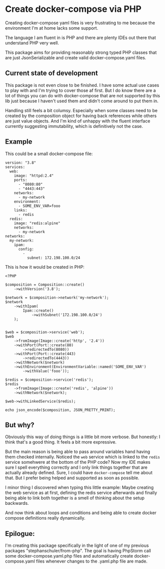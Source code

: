 Create docker-compose via PHP
=============================

Creating docker-compose yaml files is very frustrating to me because the environment
I'm at home lacks some support.

The language I am fluent in is PHP and there are plenty IDEs out there that understand
PHP very well.

This package aims for providing reasonably strong typed PHP classes that are just
JsonSerializable and create valid docker-compose.yaml files.


Current state of development
----------------------------

This package is not even close to be finished. I have some actual use cases to play
with and I'm trying to cover those af first. But I do know there are a lot of things
you can do with docker-compose that are not supported by this lib just because I
haven't used them and didn't come around to put them in.

Handling still feels a bit columsy. Especially when some classes need to be created
by the composition object for having back references while others are just value
objects. And I'm kind of unhappy with the fluent interface currently suggesting
immutability, which is definitively not the case.


Example
-------

This could be a small docker-compose file:

```
version: "3.8"
services:
  web:
    image: "httpd:2.4"
    ports:
      - "8080:80"
      - "4443:443"
    networks:
      - my-network
    environment:
      - SOME_ENV_VAR=fooo
    links:
      - redis
  redis:
    image: "redis:alpine"
    networks:
      - my-network
networks:
  my-network:
    ipam:
      config:
        -
          subnet: 172.198.100.0/24
```

This is how it would be created in PHP:
```
<?PHP

$composition = Composition::create()
    ->withVersion('3.8');

$network = $composition->network('my-network');
$network
    ->withIpam(
        Ipam::create()
            ->withSubnet('172.198.100.0/24')
    );


$web = $composition->service('web');
$web
    ->fromImage(Image::create('http', '2.4'))
    ->withPort(Port::create(80)
        ->redirectedTo(8080))
    ->withPort(Port::create(443)
        ->redirectedTo(4443))
    ->withNetwork($network)
    ->withEnvironment(EnvironmentVariable::named('SOME_ENV_VAR')
        ->withValue('fooo'));

$redis = $composition->service('redis');
$redis
    ->fromImage(Image::create('redis', 'alpine'))
    ->withNetwork($network);

$web->withLinkedService($redis);

echo json_encode($composition, JSON_PRETTY_PRINT);

```


But why?
--------

Obviously this way of doing things is a little bit more verbose.
But honestly: I think that's a good thing. It feels a bit more expressive.

But the main reason is being able to pass around variables hand having them
checked internally. Noticed the `web`  service which is linked to the `redis`
service somehwere at the bottom of the PHP code? Now my IDE makes sure I
spell everything correctly and I only link things together that are actually
already defined. Sure, I could have `docker-compose` tell me about that.
But I prefer being helped and supported as soon as possible.

I minor thing I discovered when typing this little example: Maybe creating
the web service as at first, defining the redis service afterwards and
finally being able to link both together is a smell of thinking about the
setup backwards.

And now think about loops and conditions and being able to create docker
compose definitions really dynamically.


Epilogue:
---------

I'm creating this package specifically in the light of one of my previous
packages "stephanschuler/from-php". The goal is having PhpStorm call some
docker-compose.yaml.php files and automatically create docker-compose.yaml
files whenever changes to the .yaml.php file are made.
